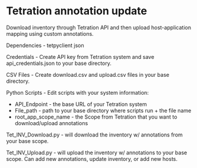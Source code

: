 # Tetration annotation update
Download inventory through Tetration API and then upload host-application mapping using custom annotations.

Dependencies - 
tetpyclient 
json

Credentials -
Create API key from Tetration system and save api_credentials.json to your base directory.

CSV Files -
Create download.csv and upload.csv files in your base directory.

Python Scripts -
Edit scripts with your system information:
  - API_Endpoint - the base URL of your Tetration system
  - File_path - path to your base directory where scripts run + the file name
  - root_app_scope_name - the Scope from Tetration that you want to download/upload annotations
  
 Tet_INV_Download.py - will download the inventory w/ annotations from your base scope.
 
  Tet_INV_Upload.py - will upload the inventory w/ annotations to your base scope.  Can add new annotations, update inventory, or add new hosts.

